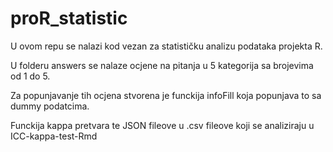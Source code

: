 # proR_statistic

U ovom repu se nalazi kod vezan za statističku analizu podataka projekta R.

U folderu answers se nalaze ocjene na pitanja u 5 kategorija sa brojevima od 1 do 5.

Za popunjavanje tih ocjena stvorena je funckija infoFill koja popunjava to sa dummy podatcima.

Funckija kappa pretvara te JSON fileove u .csv fileove koji se analiziraju u ICC-kappa-test-Rmd